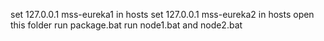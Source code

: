 set 127.0.0.1 mss-eureka1 in hosts
set 127.0.0.1 mss-eureka2 in hosts
open this folder
	run package.bat
	run node1.bat and node2.bat